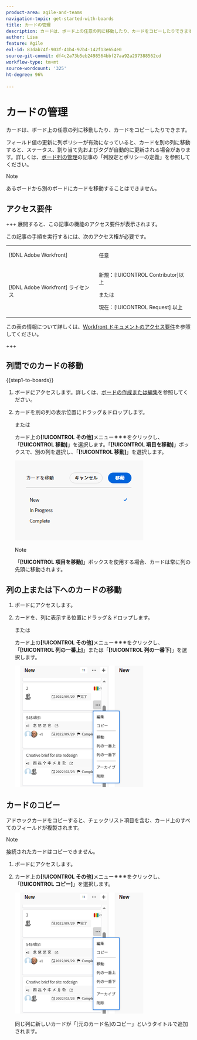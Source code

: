 ```yaml
---
product-area: agile-and-teams
navigation-topic: get-started-with-boards
title: カードの管理
description: カードは、ボード上の任意の列に移動したり、カードをコピーしたりできます。
author: Lisa
feature: Agile
exl-id: 83dab74f-903f-41b4-97b4-142f13e654e0
source-git-commit: df4c2a73b5eb2498564bbf27aa92a297388562cd
workflow-type: tm+mt
source-wordcount: '325'
ht-degree: 96%

---
```


# カードの管理

カードは、ボード上の任意の列に移動したり、カードをコピーしたりできます。

フィールド値の更新に列ポリシーが有効になっていると、カードを別の列に移動すると、ステータス、割り当て先およびタグが自動的に更新される場合があります。詳しくは、[ボード列の管理](/help/quicksilver/agile/get-started-with-boards/manage-board-columns.md)の記事の「列設定とポリシーの定義」を参照してください。

>[!NOTE]
>
>あるボードから別のボードにカードを移動することはできません。

## アクセス要件

+++ 展開すると、この記事の機能のアクセス要件が表示されます。

この記事の手順を実行するには、次のアクセス権が必要です。

<table style="table-layout:auto"> 
 <col> 
 <col> 
 <tbody> 
  <tr> 
   <td role="rowheader">[!DNL Adobe Workfront]</td> 
   <td> <p>任意</p> </td> 
  </tr> 
  <tr> 
   <td role="rowheader">[!DNL Adobe Workfront] ライセンス</td> 
   <td> 
   <p>新規：[!UICONTROL Contributor]以上</p> 
   <p>または</p>
   <p>現在：[!UICONTROL Request] 以上</p>
   </td> 
  </tr> 
 </tbody> 
</table>

この表の情報について詳しくは、[Workfront ドキュメントのアクセス要件](/help/quicksilver/administration-and-setup/add-users/access-levels-and-object-permissions/access-level-requirements-in-documentation.md)を参照してください。

+++

## 列間でのカードの移動

{{step1-to-boards}}

1. ボードにアクセスします。詳しくは、[ボードの作成または編集](../../agile/get-started-with-boards/create-edit-board.md)を参照してください。
1. カードを別の列の表示位置にドラッグ＆ドロップします。

   または

   カード上の&#x200B;**[!UICONTROL その他]**&#x200B;メニュー![その他のメニュー](assets/more-icon-spectrum.png)をクリックし、「**[!UICONTROL 移動]**」を選択します。「**[!UICONTROL 項目を移動]**」ボックスで、別の列を選択し、「**[!UICONTROL 移動]**」を選択します。

   ![カードを移動](assets/boards-move-card-350x217.png)

   >[!NOTE]
   >
   >「**[!UICONTROL 項目を移動]**」ボックスを使用する場合、カードは常に列の先頭に移動されます。

## 列の上または下へのカードの移動

1. ボードにアクセスします。
1. カードを、列に表示する位置にドラッグ＆ドロップします。

   または

   カード上の&#x200B;**[!UICONTROL その他]**&#x200B;メニュー![その他のメニュー](assets/more-icon-spectrum.png)をクリックし、「**[!UICONTROL 列の一番上]**」または「**[!UICONTROL 列の一番下]**」を選択します。

   ![その他のメニュー](assets/boards-moremenu-350x329.png)

## カードのコピー

アドホックカードをコピーすると、チェックリスト項目を含む、カード上のすべてのフィールドが複製されます。

>[!NOTE]
>
>接続されたカードはコピーできません。

1. ボードにアクセスします。
1. カード上の&#x200B;**[!UICONTROL その他]**&#x200B;メニュー![[!UICONTROL その他のメニュー]](assets/more-icon-spectrum.png)をクリックし、「**[!UICONTROL コピー]**」を選択します。

   ![その他のメニュー](assets/boards-moremenu-350x329.png)

   同じ列に新しいカードが「[元のカード名]のコピー」というタイトルで追加されます。
